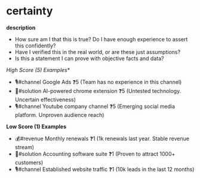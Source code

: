 # certainty

**description**

* How sure am I that this is true? Do I have enough experience to assert this confidently?
* Have I verified this in the real world, or are these just assumptions?
* Is this a statement I can prove with objective facts and data?

*High Score (5) Examples**

* 🎙️#channel Google Ads ❓5 (Team has no experience in this channel)
* 💊#solution AI-powered chrome extension ❓5 (Untested technology. Uncertain effectiveness)
* 🎙️#channel Youtube company channel ❓5 (Emerging social media platform. Unproven audience reach)

**Low Score (1) Examples**

* 💰#revenue Monthly renewals ❓1 (1k renewals last year. Stable revenue stream)
* 💊#solution Accounting software suite ❓1 (Proven to attract 1000+ customers)
* 🎙️#channel Established website traffic ❓1 (10k leads in the last 12 months)

